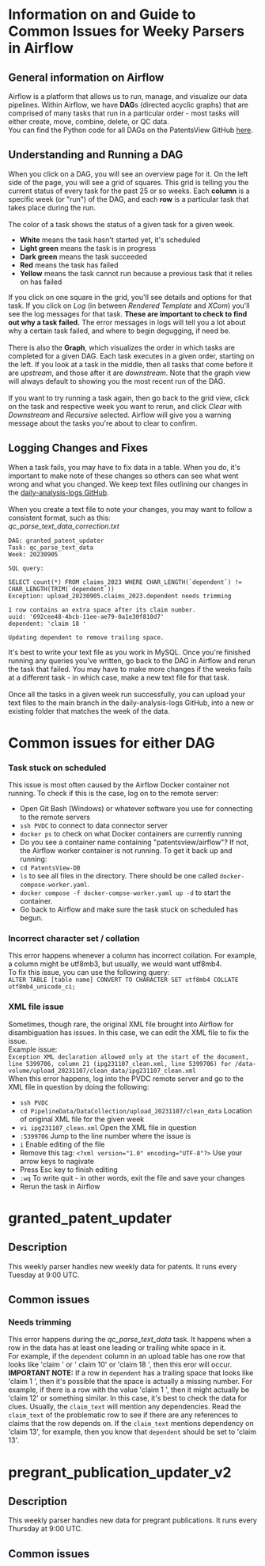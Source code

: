 # Information on and Guide to Common Issues for Weeky Parsers in Airflow

## General information on Airflow
Airflow is a platform that allows us to run, manage, and visualize our data pipelines. Within Airflow, we have **DAG**s (directed acyclic graphs) that are comprised of many tasks that run in a particular order - most tasks will either create, move, combine, delete, or QC data. <br>
You can find the Python code for all DAGs on the PatentsView GitHub [here](https://github.com/PatentsView/PatentsView-DB/tree/master/airflow/dags).

## Understanding and Running a DAG
When you click on a DAG, you will see an overview page for it. On the left side of the page, you will see a grid of squares.
This grid is telling you the current status of every task for the past 25 or so weeks. Each **column** is a specific week (or "run") of the DAG, and each **row** is a particular task that takes place during the run. <br>
<br>
The color of a task shows the status of a given task for a given week. 
* **White** means the task hasn't started yet, it's scheduled
* **Light green** means the task is in progress
* **Dark green** means the task succeeded
* **Red** means the task has failed
* **Yellow** means the task cannot run because a previous task that it relies on has failed

If you click on one square in the grid, you'll see details and options for that task. 
If you click on *Log* (in between *Rendered Template* and *XCom*) you'll see the log messages for that task. **These are important to check to find out why a task failed.** The error messages in logs will tell you a lot about why a certain task failed, and where to begin degugging, if need be. <br>
<br>
There is also the **Graph**, which visualizes the order in which tasks are completed for a given DAG. Each task executes in a given order, starting on the left. If you look at a task in the middle, then all tasks that come before it are *upstream*, and those after it are *downstream*.
Note that the graph view will always default to showing you the most recent run of the DAG. <br>
<br>
If you want to try running a task again, then go back to the grid view, click on the task and respective week you want to rerun, and click *Clear* with *Downstream* and *Recursive* selected. Airflow will give you a warning message about the tasks you're about to clear to confirm.

## Logging Changes and Fixes
When a task fails, you may have to fix data in a table. When you do, it's important to make note of these changes so others can see what went wrong and what you changed. We keep text files outlining our changes in the [daily-analysis-logs GitHub](https://github.com/PatentsView/daily-analysis-logs/tree/main). <br>
<br>
When you create a text file to note your changes, you may want to follow a consistent format, such as this: <br>
*qc_parse_text_data_correction.txt*
```
DAG: granted_patent_updater
Task: qc_parse_text_data
Week: 20230905

SQL query: 

SELECT count(*) FROM claims_2023 WHERE CHAR_LENGTH(`dependent`) != CHAR_LENGTH(TRIM(`dependent`))
Exception: upload_20230905.claims_2023.dependent needs trimming

1 row contains an extra space after its claim number.
uuid: '692cee48-4bcb-11ee-ae79-0a1e30f810d7'
dependent: 'claim 18 '

Updating dependent to remove trailing space.
```
It's best to write your text file as you work in MySQL. Once you're finished running any queries you've written, go back to the DAG in Airflow and rerun the task that failed. You may have to make more changes if the weeks fails at a different task - in which case, make a new text file for that task. <br>
<br>
Once all the tasks in a given week run successfully, you can upload your text files to the main branch in the daily-analysis-logs GitHub, into a new or existing folder that matches the week of the data.

# Common issues for either DAG

### Task stuck on scheduled
This issue is most often caused by the Airflow Docker container not running. To check if this is the case, log on to the remote server:
* Open Git Bash (Windows) or whatever software you use for connecting to the remote servers
* `ssh PVDC` to connect to data connector server
* `docker ps` to check on what Docker containers are currently running
* Do you see a container name containing "patentsview/airflow"? If not, the Airflow worker container is not running. To get it back up and running:
* `cd PatentsView-DB`
* `ls` to see all files in the directory. There should be one called `docker-compose-worker.yaml`.
* `docker compose -f docker-compse-worker.yaml up -d` to start the container.
* Go back to Airflow and make sure the task stuck on scheduled has begun.

### Incorrect character set / collation
This error happens whenever a column has incorrect collation. For example, a column might be utf8mb3, but usually, we would want utf8mb4. <br>
To fix this issue, you can use the following query: <br>
`ALTER TABLE
    [table name]
    CONVERT TO CHARACTER SET utf8mb4
    COLLATE utf8mb4_unicode_ci;`

### XML file issue
Sometimes, though rare, the original XML file brought into Airflow for disambiguation has issues. In this case, we can edit the XML file to fix the issue. <br>
Example issue: <br>
`Exception XML declaration allowed only at the start of the document, line 5399706, column 21 (ipg231107_clean.xml, line 5399706) for /data-volume/upload_20231107/clean_data/ipg231107_clean.xml` <br>
When this error happens, log into the PVDC remote server and go to the XML file in question by doing the following:
* `ssh PVDC`
* `cd PipelineData/DataCollection/upload_20231107/clean_data` Location of original XML file for the given week
* `vi ipg231107_clean.xml` Open the XML file in question
* `:5399706` Jump to the line number where the issue is
* `i` Enable editing of the file
* Remove this tag: `<?xml version="1.0" encoding="UTF-8"?>` Use your arrow keys to nagivate
* Press Esc key to finish editing
* `:wq` To write quit - in other words, exit the file and save your changes
* Rerun the task in Airflow

# granted_patent_updater
## Description
This weekly parser handles new weekly data for patents. It runs every Tuesday at 9:00 UTC.

## Common issues

### Needs trimming
This error happens during the *qc_parse_text_data* task. It happens when a row in the data has at least one leading or trailing white space in it. <br>
For example, if the `dependent` column in an upload table has one row that looks like 'claim ' or ' claim 10' or 'claim 18 ', then this eror will occur. <br>
**IMPORTANT NOTE:** If a row in `dependent` has a trailing space that looks like 'claim 1 ', then it's possible that the space is actually a missing number. For example, if there is a row with the value 'claim 1 ', then it might actually be 'claim 12' or something similar. 
In this case, it's best to check the data for clues. Usually, the `claim_text` will mention any dependencies. Read the `claim_text` of the problematic row to see if there are any references to claims that the row depends on. If the `claim_text` mentions dependency on 'claim 13', for example, then you know that `dependent` should be set to 'claim 13'. <br>

# pregrant_publication_updater_v2
## Description
This weekly parser handles new data for pregrant publications. It runs every Thursday at 9:00 UTC.

## Common issues
